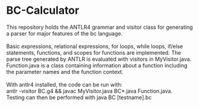 # BC-Calculator
This repository holds the ANTLR4 grammar and visitor class for generating a parser for major features of the bc language. <br><br>
Basic expressions, relational expressions, for loops, while loops, if/else statements, functions, and scopes for functions are implemented. The parse tree generated by ANTLR is evaluated with visitors in MyVisitor.java. Function.java is a class containing information about a function including the parameter names and the function context. <br><br>
With antlr4 installed, the code can be run with: <br>
antlr -visitor BC.g4 && javac MyVisitor.java BC*.java Function.java. <br>
Testing can then be performed with java BC [testname].bc
